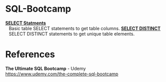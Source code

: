 # SQL-Bootcamp

**[SELECT Statments](https://github.com/nkuhta/Tkinter/blob/master/First%20GUI.ipynb)**  
&ensp; Basic table SELECT statements to get table columns. 
**[SELECT DISTINCT](https://github.com/nkuhta/Tkinter/blob/master/First%20GUI.ipynb)**  
&ensp; SELECT DISTINCT statements to get unique table elements. 



# References
**The Ultimate SQL Bootcamp** - Udemy  
https://www.udemy.com/the-complete-sql-bootcamp